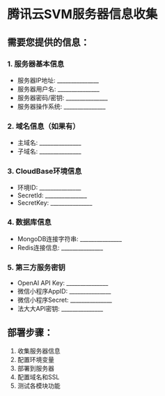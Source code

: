 # 腾讯云SVM服务器信息收集

## 需要您提供的信息：

### 1. 服务器基本信息
- 服务器IP地址: _______________
- 服务器用户名: _______________
- 服务器密码/密钥: _______________
- 服务器操作系统: _______________

### 2. 域名信息（如果有）
- 主域名: _______________
- 子域名: _______________

### 3. CloudBase环境信息
- 环境ID: _______________
- SecretId: _______________
- SecretKey: _______________

### 4. 数据库信息
- MongoDB连接字符串: _______________
- Redis连接信息: _______________

### 5. 第三方服务密钥
- OpenAI API Key: _______________
- 微信小程序AppID: _______________
- 微信小程序Secret: _______________
- 法大大API密钥: _______________

## 部署步骤：
1. 收集服务器信息
2. 配置环境变量
3. 部署到服务器
4. 配置域名和SSL
5. 测试各模块功能 